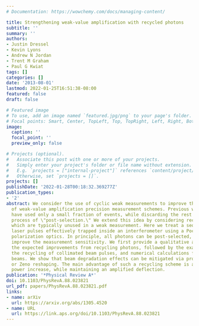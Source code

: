 ```yaml
---
# Documentation: https://wowchemy.com/docs/managing-content/

title: Strengthening weak-value amplification with recycled photons
subtitle: ''
summary: ''
authors:
- Justin Dressel
- Kevin Lyons
- Andrew N Jordan
- Trent M Graham
- Paul G Kwiat
tags: []
categories: []
date: '2013-08-01'
lastmod: 2022-01-25T16:51:38-08:00
featured: false
draft: false

# Featured image
# To use, add an image named `featured.jpg/png` to your page's folder.
# Focal points: Smart, Center, TopLeft, Top, TopRight, Left, Right, BottomLeft, Bottom, BottomRight.
image:
  caption: ''
  focal_point: ''
  preview_only: false

# Projects (optional).
#   Associate this post with one or more of your projects.
#   Simply enter your project's folder or file name without extension.
#   E.g. `projects = ["internal-project"]` references `content/project/deep-learning/index.md`.
#   Otherwise, set `projects = []`.
projects: []
publishDate: '2022-01-28T00:18:32.369277Z'
publication_types:
- '2'
abstract: We consider the use of cyclic weak measurements to improve the sensitivity
  of weak-value amplification precision measurement schemes. Previous weak-value experiments
  have used only a small fraction of events, while discarding the rest through the
  process of \"post-selection.\" We extend this idea by considering recycling of events
  which are typically unused in a weak measurement. Here we treat a sequence of polarized
  laser pulses effectively trapped inside an interferometer using a Pockels cell and
  polarization optics. In principle, all photons can be post-selected, which will
  improve the measurement sensitivity. We first provide a qualitative argument for
  the expected improvements from recycling photons, followed by the exact result for
  the recycling of collimated beam pulses, and numerical calculations for diverging
  beams. We show that beam degradation effects can be mitigated via profile flipping
  or Zeno reshaping. The main advantage of such a recycling scheme is an effective
  power increase, while maintaining an amplified deflection.
publication: '*Physical Review A*'
doi: 10.1103/PhysRevA.88.023821
url_pdf: papers/PhysRevA.88.023821.pdf
links:
- name: arXiv
  url: https://arxiv.org/abs/1305.4520
- name: URL
  url: https://link.aps.org/doi/10.1103/PhysRevA.88.023821
---
```

